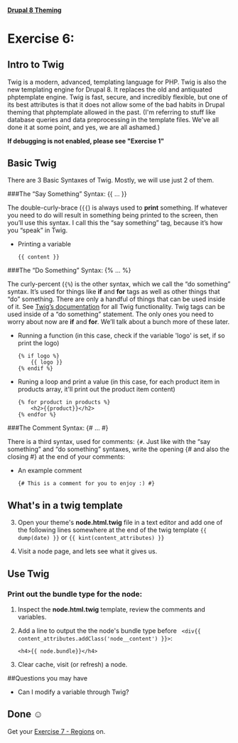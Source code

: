 #### [Drupal 8 Theming](README.md)

# Exercise 6: 

## Intro to Twig 

Twig is a modern, advanced, templating language for PHP. Twig is also the new templating engine for Drupal 8. It replaces the old and antiquated phptemplate engine. Twig is fast, secure, and incredibly flexible, but one of its best attributes is that it does not allow some of the bad habits in Drupal theming that phptemplate allowed in the past. (I'm referring to stuff like database queries and data preprocessing in the template files. We've all done it at some point, and yes, we are all ashamed.)

**If debugging is not enabled, please see "Exercise 1"**

## Basic Twig

There are 3 Basic Syntaxes of Twig. Mostly, we will use just 2 of them.

###The “Say Something” Syntax: {{ ... }}

The double-curly-brace (`{{`) is always used to **print** something. If whatever you need to do will result in something being printed to the screen, then you’ll use this syntax. I call this the “say something” tag, because it’s how you “speak” in Twig.

+ Printing a variable

  ```twig
  {{ content }}
  ``` 

###The “Do Something” Syntax: {% ... %}

The curly-percent (`{%`) is the other syntax, which we call the “do something” syntax. It’s used for things like **if** and **for** tags as well as other things that “do” something. There are only a handful of things that can be used inside of it. See [Twig’s documentation](https://twig.symfony.com/doc/2.x/) for all Twig functionality. Twig tags can be used inside of a “do something” statement. The only ones you need to worry about now are **if** and **for**. We’ll talk about a bunch more of these later.

+ Running a function (in this case, check if the variable 'logo' is set, if so print the logo)

  ```twig
  {% if logo %}
      {{ logo }}
  {% endif %}
  ```

+ Runing a loop and print a value (in this case, for each product item in products array, it'll print out the product item content)

  ```twig
  {% for product in products %}
      <h2>{{product}}</h2>
  {% endfor %}
  ```

###The Comment Syntax: {# ... #}

There is a third syntax, used for comments: `{#`. Just like with the “say something” and “do something” syntaxes, write the opening {# and also the closing #} at the end of your comments:

+ An example comment

  ```twig
  {# This is a comment for you to enjoy :) #}
  ``` 


## What's in a twig template

3. Open your theme's **node.html.twig** file in a text editor and add one of the following lines somewhere at the end of the twig template `{{ dump(date) }}` or `{{ kint(content_attributes) }}`

4. Visit a node page, and lets see what it gives us.

## Use Twig
### Print out the bundle type for the node:

1. Inspect the **node.html.twig** template, review the comments and variables.

3. Add a line to output the the node's bundle type before ``  <div{{ content_attributes.addClass('node__content') }}>
``: 

	```twig
	<h4>{{ node.bundle}}</h4>
	```

4. Clear cache, visit (or refresh) a node.

##Questions you may have

+ Can I modify a variable through Twig?


## Done ☺

Get your [Exercise 7 - Regions](exercise_07-twig-new-region.md) on.
